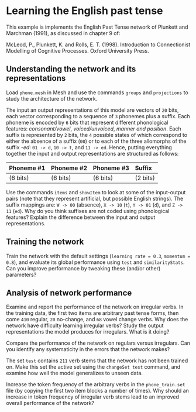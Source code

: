 # Learning the English past tense

This example is implements the English Past Tense network of Plunkett and
Marchman (1991), as discussed in chapter 9 of:

McLeod, P., Plunkett, K. and Rolls, E. T. (1998). Introduction to
Connectionist Modelling of Cognitive Processes. Oxford University Press.

## Understanding the network and its representations

Load `phone.mesh` in Mesh and use the commands `groups` and `projections` to
study the architecture of the network.

The input an output representations of this model are vectors of `20` bits,
each vector corresponding to a sequence of `3` phonemes plus a suffix. Each
phoneme is encoded by `6` bits that represent different phonological
features: *consonant/vowel*, *voiced/unvoiced*, *manner and position*. Each
suffix is represented by `2` bits, the `4` possible states of which
correspond to either the absence of a suffix (`00`) or to each of the three
allomorphs of the suffix *-ed*: `01 -> d`, `10 -> t`, and `11 -> ed`. Hence,
putting everything together the input and output representations are
structured as follows:

| Phoneme #1 | Phoneme #2 | Phoneme #3 | Suffix   |
| :---       | :---       | :---       | :---     |
| (6 bits)   | (6 bits)   | (6 bits)   | (2 bits) |

Use the commands `items` and `showItem` to look at some of the input-output
pairs (note that they represent artificial, but possible English strings).
The suffix mappings are: `W -> 00` (absence), `X -> 10` (`t`), `Y -> 01`
(`d`), and `Z -> 11` (`ed`). Why do you think suffixes are not coded using
phonological features? Explain the difference between the input and output
representations.

## Training the network

Train the network with the default settings (`learning rate = 0.3`,
`momentum = 0.8`), and evaluate its global performance using `test` and
`similarityStats`. Can you improve performance by tweaking these (and/or
other) parameters?

## Analysis of network performance

Examine and report the performance of the network on irregular verbs. In the
training data, the first two items are arbitrary past tense forms, then come
`410` regular, `20` no-change, and `68` vowel change verbs. Why does the
network have difficulty learning irregular verbs? Study the output
representations the model produces for irregulars. What is it doing?

Compare the performance of the network on regulars versus irregulars. Can
you identify any systematicity in the errors that the network makes?

The set `test` contains `211` verb stems that the network has not been
trained on. Make this set the active set using the `changeSet test` command,
and examine how well the model generalizes to unseen data.

Increase the token frequency of the arbitrary verbs in the `phone_train.set`
file (by copying the first two item blocks a number of times). Why should an
increase in token frequency of irregular verb stems lead to an improved
overall performance of the network?

